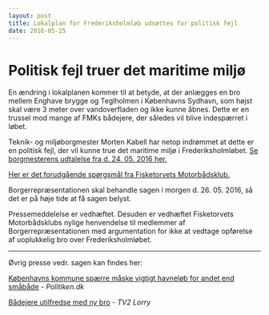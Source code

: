 ```yaml
---
layout: post
title: Lokalplan for Frederiksholmløb udsættes for politisk fejl
date: 2016-05-25
---
```


# Politisk fejl truer det maritime miljø

En ændring i lokalplanen kommer til at betyde, at der anlægges en bro mellem Enghave brygge og Teglholmen i Københavns Sydhavn, som højst skal være 3 meter over vandoverfladen og ikke kunne åbnes. Dette er en trussel mod mange af FMKs bådejere, der således vil blive indespærret i løbet. 

Teknik- og miljøborgmester Morten Kabell har netop indrømmet at dette er en politisk fejl, der vil kunne true det maritime miljø i Frederiksholmløbet. [Se borgmesterens udtalelse fra d. 24. 05. 2016 her.](https://www.youtube.com/watch?v=PF2bc0O353c)

[Her er det forudgående spørgsmål fra Fisketorvets Motorbådsklub.](https://www.youtube.com/watch?v=1hknwaDFZi0)

Borgerrepræsentationen skal behandle sagen i morgen d. 26. 05. 2016, så det er på høje tide at få sagen belyst.

Pressemeddelelse er vedhæftet. Desuden er vedhæftet Fisketorvets Motorbådsklubs nylige henvendelse til medlemmer af Borgerrepræsentationen med argumentation for ikke at vedtage opførelse af uoplukkelig bro over Frederiksholmløbet.

---

Øvrig presse vedr. sagen kan findes her:

[Københavns kommune spærre måske vigtigt havneløb for andet end småbåde](http://politiken.dk/ibyen/byliv/ECE3196258/koebenhavns-kommune-spaerrer-maaske-vigtigt-havneloeb-for-andet-end-smaabaade/) - *Politiken.dk*

[Bådejere utilfredse med ny bro](http://www.tv2lorry.dk/nyheder/02-05-2016/2227/badejere-utilfredse-med-ny-bro?autoplay=1#player) - *TV2 Lorry*
